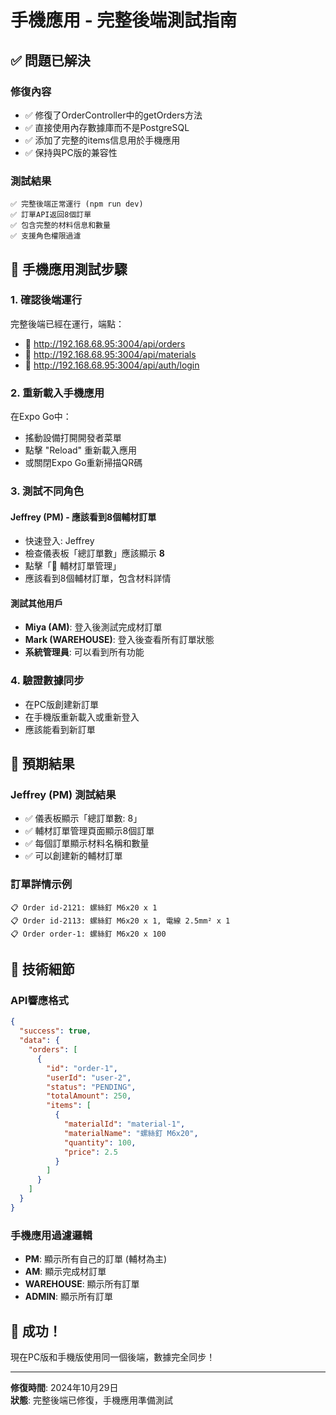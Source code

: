 # 手機應用 - 完整後端測試指南

## ✅ 問題已解決

### 修復內容
- ✅ 修復了OrderController中的getOrders方法
- ✅ 直接使用內存數據庫而不是PostgreSQL
- ✅ 添加了完整的items信息用於手機應用
- ✅ 保持與PC版的兼容性

### 測試結果
```
✅ 完整後端正常運行 (npm run dev)
✅ 訂單API返回8個訂單
✅ 包含完整的材料信息和數量
✅ 支援角色權限過濾
```

## 📱 手機應用測試步驟

### 1. 確認後端運行
完整後端已經在運行，端點：
- 🔗 http://192.168.68.95:3004/api/orders
- 🔗 http://192.168.68.95:3004/api/materials
- 🔗 http://192.168.68.95:3004/api/auth/login

### 2. 重新載入手機應用
在Expo Go中：
- 搖動設備打開開發者菜單
- 點擊 "Reload" 重新載入應用
- 或關閉Expo Go重新掃描QR碼

### 3. 測試不同角色

#### Jeffrey (PM) - 應該看到8個輔材訂單
- 快速登入: Jeffrey
- 檢查儀表板「總訂單數」應該顯示 **8**
- 點擊「🔧 輔材訂單管理」
- 應該看到8個輔材訂單，包含材料詳情

#### 測試其他用戶
- **Miya (AM)**: 登入後測試完成材訂單
- **Mark (WAREHOUSE)**: 登入後查看所有訂單狀態
- **系統管理員**: 可以看到所有功能

### 4. 驗證數據同步
- 在PC版創建新訂單
- 在手機版重新載入或重新登入
- 應該能看到新訂單

## 🎯 預期結果

### Jeffrey (PM) 測試結果
- ✅ 儀表板顯示「總訂單數: 8」
- ✅ 輔材訂單管理頁面顯示8個訂單
- ✅ 每個訂單顯示材料名稱和數量
- ✅ 可以創建新的輔材訂單

### 訂單詳情示例
```
📋 Order id-2121: 螺絲釘 M6x20 x 1
📋 Order id-2113: 螺絲釘 M6x20 x 1, 電線 2.5mm² x 1
📋 Order order-1: 螺絲釘 M6x20 x 100
```

## 🔧 技術細節

### API響應格式
```json
{
  "success": true,
  "data": {
    "orders": [
      {
        "id": "order-1",
        "userId": "user-2",
        "status": "PENDING",
        "totalAmount": 250,
        "items": [
          {
            "materialId": "material-1",
            "materialName": "螺絲釘 M6x20",
            "quantity": 100,
            "price": 2.5
          }
        ]
      }
    ]
  }
}
```

### 手機應用過濾邏輯
- **PM**: 顯示所有自己的訂單 (輔材為主)
- **AM**: 顯示完成材訂單
- **WAREHOUSE**: 顯示所有訂單
- **ADMIN**: 顯示所有訂單

## 🎉 成功！

現在PC版和手機版使用同一個後端，數據完全同步！

---

**修復時間**: 2024年10月29日  
**狀態**: 完整後端已修復，手機應用準備測試